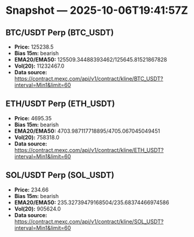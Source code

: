 # Snapshot — 2025-10-06T19:41:57Z

## BTC/USDT Perp (BTC_USDT)
- **Price:** 125238.5
- **Bias 15m:** bearish
- **EMA20/EMA50:** 125509.34488393462/125645.81521867828
- **Vol(20):** 11232467.0
- **Data source:** https://contract.mexc.com/api/v1/contract/kline/BTC_USDT?interval=Min1&limit=60

## ETH/USDT Perp (ETH_USDT)
- **Price:** 4695.35
- **Bias 15m:** bearish
- **EMA20/EMA50:** 4703.987117718895/4705.067045049451
- **Vol(20):** 758318.0
- **Data source:** https://contract.mexc.com/api/v1/contract/kline/ETH_USDT?interval=Min1&limit=60

## SOL/USDT Perp (SOL_USDT)
- **Price:** 234.66
- **Bias 15m:** bearish
- **EMA20/EMA50:** 235.32739479168504/235.68374466974586
- **Vol(20):** 905624.0
- **Data source:** https://contract.mexc.com/api/v1/contract/kline/SOL_USDT?interval=Min1&limit=60
